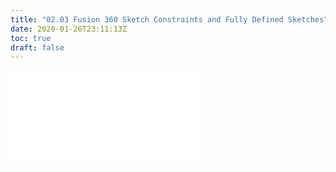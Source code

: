 ```yaml
---
title: "02.03 Fusion 360 Sketch Constraints and Fully Defined Sketches"
date: 2020-01-26T23:11:13Z
toc: true
draft: false
---
```


![Link to included file content](../../../../3d-modeling/fusion-360/fusion-360-sketch-constraints.md)
